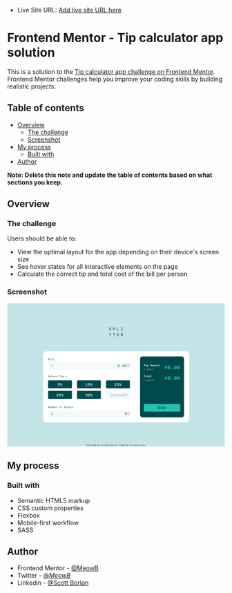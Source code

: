
- Live Site URL: [Add live site URL here](https://meowb.github.io/tip-calculator-app-main/)

# Frontend Mentor - Tip calculator app solution

This is a solution to the [Tip calculator app challenge on Frontend Mentor](https://www.frontendmentor.io/challenges/tip-calculator-app-ugJNGbJUX). Frontend Mentor challenges help you improve your coding skills by building realistic projects.

## Table of contents

- [Overview](#overview)
  - [The challenge](#the-challenge)
  - [Screenshot](#screenshot)
- [My process](#my-process)
  - [Built with](#built-with)
- [Author](#author)

**Note: Delete this note and update the table of contents based on what sections you keep.**

## Overview

### The challenge

Users should be able to:

- View the optimal layout for the app depending on their device's screen size
- See hover states for all interactive elements on the page
- Calculate the correct tip and total cost of the bill per person

### Screenshot

![](./screenshot.png)

## My process

### Built with

- Semantic HTML5 markup
- CSS custom properties
- Flexbox
- Mobile-first workflow
- SASS

## Author

- Frontend Mentor - [@MeowB](https://www.frontendmentor.io/profile/yourusername)
- Twitter - [@_MeowB_](https://www.twitter.com/_MeowB_)
- Linkedin - [@Scott Borlon](https://www.linkedin.com/in/scott-borlon-b9b050191/)
